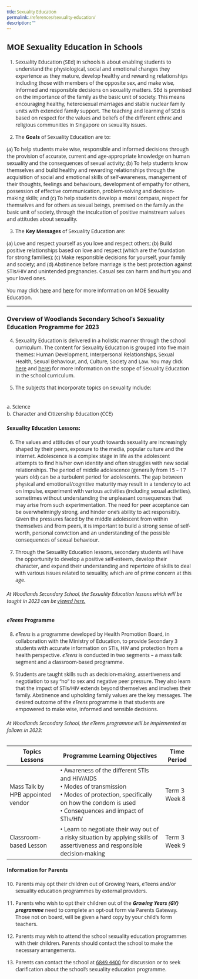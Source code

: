 ```yaml
---
title: Sexuality Education
permalink: /references/sexuality-education/
description: ""
---
```

<style type="text/css">
@import url('https://fonts.googleapis.com/css2?family=Open+Sans&display=swap');  

body, * { font-family: 'Open Sans', sans-serif !important; }
.bp-container h1 { letter-spacing: normal !important; font-weight: 300 !important;}
</style>

## MOE Sexuality Education in Schools

1) Sexuality Education (SEd) in schools is about enabling students to understand the physiological, social and emotional changes they experience as they mature, develop healthy and rewarding relationships including those with members of the opposite sex, and make wise, informed and responsible decisions on sexuality matters. SEd is premised on the importance of the family as the basic unit of society. This means encouraging healthy, heterosexual marriages and stable nuclear family units with extended family support. The teaching and learning of SEd is based on respect for the values and beliefs of the different ethnic and religious communities in Singapore on sexuality issues.


2) The **Goals** of Sexuality Education are to:

(a) To help students make wise, responsible and informed decisions through the provision of accurate, current and age-appropriate knowledge on human sexuality and the consequences of sexual activity;
(b) To help students know themselves and build healthy and rewarding relationships through the acquisition of social and emotional skills of self-awareness, management of their thoughts, feelings and behaviours, development of empathy for others, possession of effective communication, problem-solving and decision-making skills; and
(c) To help students develop a moral compass, respect for themselves and for others as sexual beings, premised on the family as the basic unit of society, through the inculcation of positive mainstream values and attitudes about sexuality.

3) The **Key Messages** of Sexuality Education are:

(a) Love and respect yourself as you love and respect others;
(b) Build positive relationships based on love and respect (which are the foundation for strong families);
(c) Make responsible decisions for yourself, your family and society; and
(d) Abstinence before marriage is the best protection against STIs/HIV and unintended pregnancies. Casual sex can harm and hurt you and your loved ones.

You may click [here](https://go.gov.sg/moe-sexuality-education) and  [here](https://go.gov.sg/moe-sexuality-education) for more information on MOE Sexuality Education.

---

### Overview of Woodlands Secondary School’s Sexuality Education Programme for 2023

4)  Sexuality Education is delivered in a holistic manner through the school curriculum. The content for Sexuality Education is grouped into five main themes: Human Development, Interpersonal Relationships, Sexual Health, Sexual Behaviour, and, Culture, Society and Law. You may click [here](https://go.gov.sg/moe-sexuality-education-scope) and [here](https://www.moe.gov.sg/programmes/sexuality-education/scope-and-teaching-approach)) for more information on the scope of Sexuality Education in the school curriculum.

5) The subjects that incorporate topics on sexuality include:
<br>
a. Science <br>
b. Character and Citizenship Education (CCE)

#### Sexuality Education Lessons:

6)  The values and attitudes of our youth towards sexuality are increasingly shaped by their peers, exposure to the media, popular culture and the internet. Adolescence is a complex stage in life as the adolescent attempts to find his/her own identity and often struggles with new social relationships. The period of middle adolescence (generally from 15 – 17 years old) can be a turbulent period for adolescents. The gap between physical and emotional/cognitive maturity may result in a tendency to act on impulse, experiment with various activities (including sexual activities), sometimes without understanding the unpleasant consequences that may arise from such experimentation. The need for peer acceptance can be overwhelmingly strong, and hinder one’s ability to act responsibly. Given the pressures faced by the middle adolescent from within themselves and from peers, it is important to build a strong sense of self-worth, personal conviction and an understanding of the possible consequences of sexual behaviour.

7)  Through the Sexuality Education lessons, secondary students will have the opportunity to develop a positive self-esteem, develop their character, and expand their understanding and repertoire of skills to deal with various issues related to sexuality, which are of prime concern at this age.

###### 	At Woodlands Secondary School, the Sexuality Education lessons which will be taught in 2023 can be [viewed here.](/files/Sexuality%20Education/2023%20sexuality%20eduaction%20lessons%20in%20cce.pdf)

#### _eTeens_ Programme

8)  _eTeens_ is a programme developed by Health Promotion Board, in collaboration with the Ministry of Education, to provide Secondary 3 students with accurate information on STIs, HIV and protection from a health perspective. _eTeens_ is conducted in two segments – a mass talk segment and a classroom-based programme.

9)  Students are taught skills such as decision-making, assertiveness and negotiation to say “no” to sex and negative peer pressure. They also learn that the impact of STIs/HIV extends beyond themselves and involves their family. Abstinence and upholding family values are the key messages. The desired outcome of the _eTeens_ programme is that students are empowered to make wise, informed and sensible decisions.

###### At Woodlands Secondary School, the _eTeens_ programme will be implemented as follows in 2023:

| Topics <br> Lessons | Programme Learning Objectives | Time Period |
|--- |--- |--- |
|Mass Talk by HPB appointed vendor  | •	Awareness of the different STIs and HIV/AIDS <br>•	Modes of transmission <br>•	Modes of protection, specifically on how the condom is used <br>•	Consequences and impact of STIs/HIV | Term 3 Week 8 | 
| Classroom-based Lesson | •	Learn to negotiate their way out of a risky situation by applying skills of assertiveness and responsible decision-making | Term 3 Week 9 | 

#### Information for Parents

10)  Parents may opt their children out of Growing Years, eTeens and/or sexuality education programmes by external providers.

11)  Parents who wish to opt their children out of the ***Growing Years (GY) programme*** need to complete an opt-out form via Parents Gateway. Those not on board, will be given a hard copy by your child's form teachers.

12)  Parents may wish to attend the school sexuality education programmes with their children. Parents should contact the school to make the necessary arrangements.

13)  Parents can contact the school at [6849 4400](tel:68494400) for discussion or to seek clarification about the school’s sexuality education programme.